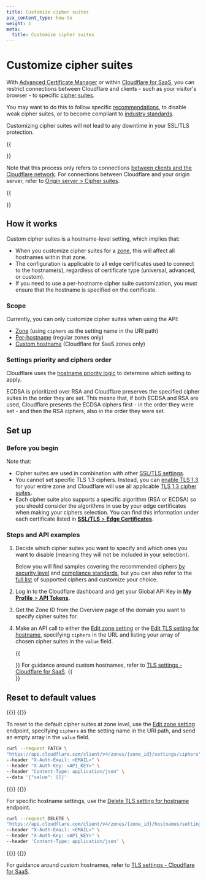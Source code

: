 ```yaml
---
title: Customize cipher suites
pcx_content_type: how-to
weight: 1
meta:
  title: Customize cipher suites
---
```


# Customize cipher suites

With [Advanced Certificate Manager](/ssl/edge-certificates/advanced-certificate-manager/) or within [Cloudflare for SaaS](/cloudflare-for-platforms/cloudflare-for-saas/security/certificate-management/), you can restrict connections between Cloudflare and clients - such as your visitor's browser - to specific [cipher suites](/ssl/edge-certificates/additional-options/cipher-suites/).

You may want to do this to follow specific [recommendations](/ssl/edge-certificates/additional-options/cipher-suites/recommendations/), to disable weak cipher suites, or to become compliant to [industry standards](/ssl/edge-certificates/additional-options/cipher-suites/compliance-status/).

Customizing cipher suites will not lead to any downtime in your SSL/TLS protection.

{{<Aside type="note">}}

Note that this process only refers to connections [between clients and the Cloudflare network](/ssl/concepts/#edge-certificate). For connections between Cloudflare and your origin server, refer to [Origin server > Cipher suites](/ssl/origin-configuration/cipher-suites/).

{{</Aside>}}

## How it works

Custom cipher suites is a hostname-level setting, which implies that:

- When you customize cipher suites for a [zone](/fundamentals/setup/accounts-and-zones/#zones), this will affect all hostnames within that zone.
- The configuration is applicable to all edge certificates used to connect to the hostname(s), regardless of certificate type (universal, advanced, or custom).
- If you need to use a per-hostname cipher suite customization, you must ensure that the hostname is specified on the certificate.

### Scope

Currently, you can only customize cipher suites when using the API:

- [Zone](/api/operations/zone-settings-edit-single-setting) (using `ciphers` as the setting name in the URI path)
- [Per-hostname](/api/operations/per-hostname-tls-settings-put) (regular zones only)
- [Custom hostname](/cloudflare-for-platforms/cloudflare-for-saas/security/certificate-management/enforce-mtls/#cipher-suites) (Cloudflare for SaaS zones only)

### Settings priority and ciphers order

Cloudflare uses the [hostname priority logic](/ssl/reference/certificate-and-hostname-priority/) to determine which setting to apply.

ECDSA is prioritized over RSA and Cloudflare preserves the specified cipher suites in the order they are set. This means that, if both ECDSA and RSA are used, Cloudflare presents the ECDSA ciphers first - in the order they were set - and then the RSA ciphers, also in the order they were set.

## Set up

### Before you begin

Note that:

* Cipher suites are used in combination with other [SSL/TLS settings](/ssl/edge-certificates/additional-options/cipher-suites/#related-ssltls-settings).
* You cannot set specific TLS 1.3 ciphers. Instead, you can [enable TLS 1.3](/ssl/edge-certificates/additional-options/tls-13/#enable-tls-13) for your entire zone and Cloudflare will use all applicable [TLS 1.3 cipher suites](/ssl/edge-certificates/additional-options/cipher-suites/supported-cipher-suites/).
* Each cipher suite also supports a specific algorithm (RSA or ECDSA) so you should consider the algorithms in use by your edge certificates when making your ciphers selection. You can find this information under each certificate listed in [**SSL/TLS** > **Edge Certificates**](https://dash.cloudflare.com/?to=/:account/:zone/ssl-tls/edge-certificates).

### Steps and API examples

1. Decide which cipher suites you want to specify and which ones you want to disable (meaning they will not be included in your selection).

    Below you will find samples covering the recommended ciphers [by security level](/ssl/edge-certificates/additional-options/cipher-suites/recommendations/) and [compliance standards](/ssl/edge-certificates/additional-options/cipher-suites/compliance-status/), but you can also refer to the [full list](/ssl/edge-certificates/additional-options/cipher-suites/supported-cipher-suites/) of supported ciphers and customize your choice.

2. Log in to the Cloudflare dashboard and get your Global API Key in [**My Profile** > **API Tokens**](https://dash.cloudflare.com/?to=/:account/profile/api-tokens/).
3. Get the Zone ID from the Overview page of the domain you want to specify cipher suites for.
4. Make an API call to either the [Edit zone setting](/api/operations/zone-settings-edit-single-setting) or the [Edit TLS setting for hostname](/api/operations/per-hostname-tls-settings-put), specifying `ciphers` in the URL and listing your array of chosen cipher suites in the `value` field.

    {{<Aside type="warning">}}
For guidance around custom hostnames, refer to [TLS settings - Cloudflare for SaaS](/cloudflare-for-platforms/cloudflare-for-saas/security/certificate-management/enforce-mtls/#cipher-suites).
{{</Aside>}}


## Reset to default values

{{<tabs labels="Zone | Per-hostname">}}
{{<tab label="zone" no-code="true">}}

To reset to the default cipher suites at zone level, use the [Edit zone setting](/api/operations/zone-settings-edit-single-setting) endpoint, specifying `ciphers` as the setting name in the URI path, and send an empty array in the `value` field.

```bash
curl --request PATCH \
"https://api.cloudflare.com/client/v4/zones/{zone_id}/settings/ciphers" \
--header "X-Auth-Email: <EMAIL>" \
--header "X-Auth-Key: <API_KEY>" \
--header "Content-Type: application/json" \
--data '{"value": []}'
```

{{</tab>}}
{{<tab label="per-hostname" no-code="true">}}

For specific hostname settings, use the [Delete TLS setting for hostname](/api/operations/per-hostname-tls-settings-delete) endpoint.

```bash
curl --request DELETE \
"https://api.cloudflare.com/client/v4/zones/{zone_id}/hostnames/settings/ciphers/{hostname}" \
--header "X-Auth-Email: <EMAIL>" \
--header "X-Auth-Key: <API_KEY>" \
--header 'Content-Type: application/json' \
```

{{</tab>}}
{{</tabs>}}

For guidance around custom hostnames, refer to [TLS settings - Cloudflare for SaaS](/cloudflare-for-platforms/cloudflare-for-saas/security/certificate-management/enforce-mtls/#cipher-suites).